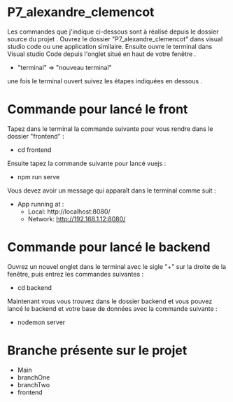 # P7_alexandre_clemencot

Les commandes que j'indique ci-dessous sont à réalisé depuis le dossier source du projet .
Ouvrez le dossier "P7_alexandre_clemencot" dans visual studio code ou une application similaire. Ensuite ouvre le terminal dans Visual studio Code depuis l'onglet situé en haut de votre fenêtre .

- "terminal" => "nouveau terminal"

une fois le terminal ouvert suivez les étapes indiquées en dessous .

# Commande pour lancé le front

Tapez dans le terminal la commande suivante pour vous rendre dans le dossier "frontend" :

- cd frontend

Ensuite tapez la commande suivante pour lancé vuejs :

- npm run serve

Vous devez avoir un message qui apparaît dans le terminal comme suit :

- App running at :
  - Local: http://localhost:8080/
  - Network: http://192.168.1.12:8080/

# Commande pour lancé le backend

Ouvrez un nouvel onglet dans le terminal avec le sigle "+" sur la droite de la fenêtre, puis entrez les commandes suivantes :

- cd backend

Maintenant vous vous trouvez dans le dossier backend et vous pouvez lancé le backend et votre base de données avec la commande suivante :

- nodemon server

# Branche présente sur le projet

- Main
- branchOne
- branchTwo
- frontend
